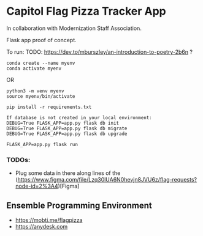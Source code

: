 # Capitol Flag Pizza Tracker App

In collaboration with Modernization Staff Association.

Flask app proof of concept.

To run:
TODO: https://dev.to/mburszley/an-introduction-to-poetry-2b6n ?
```
conda create --name myenv
conda activate myenv
```

OR
```
python3 -m venv myenv
source myenv/bin/activate
```

```
pip install -r requirements.txt

If database is not created in your local environment:
DEBUG=True FLASK_APP=app.py flask db init
DEBUG=True FLASK_APP=app.py flask db migrate
DEBUG=True FLASK_APP=app.py flask db upgrade

FLASK_APP=app.py flask run
```

### TODOs:
* Plug some data in there along lines of the (https://www.figma.com/file/Lzq30lUA6N0hevjn8JVU6z/flag-requests?node-id=2%3A4)[Figma]


## Ensemble Programming Environment
* https://mobti.me/flagpizza
* https://anydesk.com